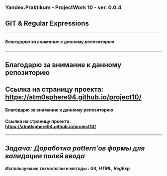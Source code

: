 ### Yandex.Praktikum - ProjectWork 10 - ver. 0.0.4
## GIT & Regular Expressions
---

##### Благодарю за внимание к данному репозиторию
---
Благодарю за внимание к данному репозиторию
---
Ссылка на страницу проекта:  https://atm0sphere94.github.io/project10/
---
#### Благодарю за внимание к данному репозиторию
#### Ссылка на страницу проекта:  https://atm0sphere94.github.io/project10/
----
*Задача: Доработка pattern'ов формы для валидации полей ввода*
---
##### Используемые технологии и методы : Git, HTML, RegExp
